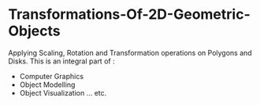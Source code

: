 # Transformations-Of-2D-Geometric-Objects
Applying Scaling, Rotation and Transformation operations on Polygons and Disks. 
This is an integral part of :
- Computer Graphics
- Object Modelling
- Object Visualization ... etc.
